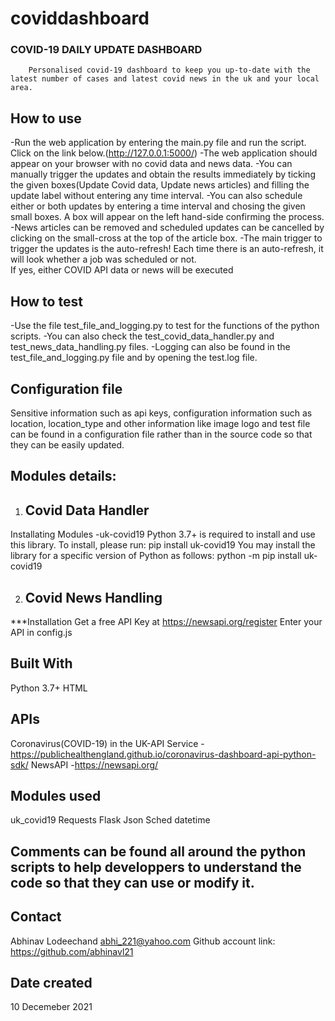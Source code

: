 # coviddashboard
### COVID-19 DAILY UPDATE DASHBOARD

        Personalised covid-19 dashboard to keep you up-to-date with the latest number of cases and latest covid news in the uk and your local area. 



## How to use

-Run the web application by entering the main.py file and run the script. Click on the link below.(http://127.0.0.1:5000/)
-The web application should appear on your browser with no covid data and news data.
-You can manually trigger the updates and obtain the results immediately by ticking the given boxes(Update Covid data, Update news articles) and filling the update label
without entering any time interval.
-You can also schedule either or both updates by entering a time interval and chosing the given small boxes. A box will appear on the left hand-side confirming the process.
-News articles can be removed and scheduled updates can be cancelled by clicking on the small-cross at the top of the article box.
-The main trigger to trigger the updates is the auto-refresh! Each time there is an auto-refresh, it will look whether a job was scheduled or not.  
 If yes, either COVID API data or news will be executed

## How to test

-Use the file test_file_and_logging.py to test for the functions of the python scripts.
-You can also check the test_covid_data_handler.py and test_news_data_handling.py files.
-Logging can also be found in the test_file_and_logging.py file and by opening the test.log file.

## Configuration file
Sensitive information such as api keys, configuration information such as location, location_type and other information like image logo 
and test file can be found in a configuration file rather than in the source code so that they can be easily updated.

## Modules details:

1. ## Covid Data Handler
Installating Modules
-uk-covid19
Python 3.7+ is required to install and use this library.
To install, please run:
                       pip install uk-covid19
                       You may install the library for a specific version of Python as follows:
                       python -m pip install uk-covid19


2. ## Covid News Handling

***Installation
Get a free API Key at https://newsapi.org/register
Enter your API in config.js

  

## Built With

Python 3.7+
HTML


## APIs

Coronavirus(COVID-19) in the UK-API Service
-https://publichealthengland.github.io/coronavirus-dashboard-api-python-sdk/
NewsAPI
-https://newsapi.org/


## Modules used

uk_covid19
Requests
Flask
Json
Sched
datetime

## Comments can be found all around the python scripts to help developpers to understand the code so that they can use or modify it.


## Contact

Abhinav Lodeechand
abhi_221@yahoo.com
Github account link: https://github.com/abhinavl21


## Date created

10 Decemeber 2021
